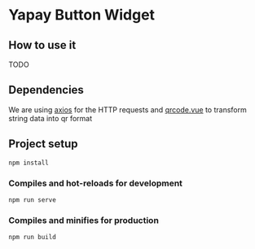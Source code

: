 # Yapay Button Widget

## How to use it
TODO

## Dependencies
We are using [axios](https://www.npmjs.com/package/axios) for the HTTP requests and [qrcode.vue](https://www.npmjs.com/package/qrcode.vue) to transform string data into qr format


## Project setup
```
npm install
```

### Compiles and hot-reloads for development
```
npm run serve
```

### Compiles and minifies for production
```
npm run build
```
